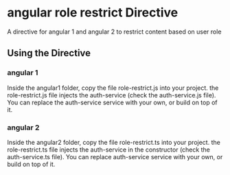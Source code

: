 # angular role restrict Directive
A directive for angular 1 and angular 2 to restrict content based on user role

## Using the Directive

### angular 1
Inside the angular1 folder, copy the file role-restrict.js into your project. 
the role-restrict.js file injects the auth-service (check the auth-service.js file). 
You can replace the auth-service service with your own, or build on top of it.

### angular 2
Inside the angular2 folder, copy the file role-restrict.ts into your project. 
the role-restrict.ts file injects the auth-service in the constructor (check the auth-service.ts file). 
You can replace auth-service service with your own, or build on top of it.
